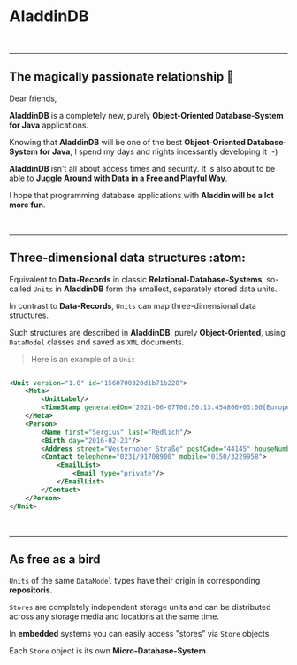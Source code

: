 # AladdinDB
</br>
<hr>

## The magically passionate relationship 🥰

Dear friends, 

**AladdinDB** is a completely new, purely **Object-Oriented Database-System for Java** applications. 

Knowing that **AladdinDB** will be one of the best **Object-Oriented Database-System for Java**, I spend my days and nights incessantly developing it ;-) 

**AladdinDB** isn't all about access times and security.
It is also about to be able to **Juggle Around with Data in a Free and Playful Way**.

I hope that programming database applications with **Aladdin will be a lot more fun**.

</br>
<hr>

## Three-dimensional data structures :atom:

Equivalent to **Data-Records** in classic **Relational-Database-Systems**, so-called `Units` in **AladdinDB** form the smallest, separately stored data units. 

In contrast to **Data-Records**, `Units` can map three-dimensional data structures. 

Such structures are described in **AladdinDB**, purely **Object-Oriented**, using `DataModel` classes and saved as `XML` documents.

>Here is an example of a `Unit`

```xml

<Unit version="1.0" id="1560700320d1b71b220">
    <Meta>
        <UnitLabel/>
        <TimeStamp generatedOn="2021-06-07T00:50:13.454866+03:00[Europe/Istanbul]" modifiedOn="2021-06-07T00:50:13.454866+03:00[Europe/Istanbul]"/>
    </Meta>
    <Person>
        <Name first="Sergius" last="Redlich"/>
        <Birth day="2016-02-23"/>
        <Address street="Westernoher Straße" postCode="44145" houseNumber="76" city="Dortmund"/>
        <Contact telephone="0231/91708900" mobile="0150/3229958">
            <EmailList>
                <Email type="private"/>
            </EmailList>
        </Contact>
    </Person>
</Unit>

```

</br>
<hr>

## As free as a bird 

`Units` of the same `DataModel` types have their origin in corresponding **repositoris**.

`Stores` are completely independent storage units and can be distributed across any storage media and locations at the same time.

In **embedded** systems you can easily access "stores" via `Store` objects. 

Each `Store` object is its own **Micro-Database-System**.
